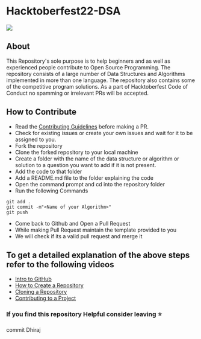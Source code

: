 # Hacktoberfest22-DSA
![](banner.png)
## About
This Repository's sole purpose is to help beginners and as well as experienced people contribute to Open Source Programming. The repository consists of a large number of Data Structures and Algorithms implemented in more than one language. The repository also contains some of the competitive program solutions. As a part of Hacktoberfest Code of Conduct no spamming or irrelevant PRs will be accepted.

## How to Contribute
- Read the [Contributing Guidelines](Contributing.md) before making a PR.
- Check for existing issues or create your own issues and wait for it to be assigned to you.
- Fork the repository
- Clone the forked repository to your local machine
- Create a folder with the name of the data structure or algorithm or solution to a question you want to add if it is not present.
- Add the code to that folder
- Add a README.md file to the folder explaining the code
- Open the command prompt and cd into the repository folder
- Run the following Commands
```
git add .
git commit -m"<Name of your Algorithm>"
git push
```
- Come back to Github and Open a Pull Request
- While making Pull Request maintain the template provided to you
- We will check if its a valid pull request and merge it

## To get a detailed explanation of the above steps refer to the following videos
* [Intro to GitHub](https://youtu.be/wTTek8P2VB4)
* [How to Create a Repository](https://youtu.be/o6T5F7-SOAo)
* [Cloning a Repository](https://youtu.be/oYselL5G280)
* [Contributing to a Project](https://youtu.be/4vq07q7g2xE)

### If you find this repository Helpful consider leaving :star:
commit Dhiraj
